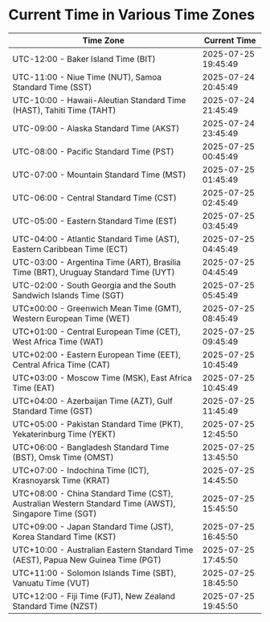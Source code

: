 # Current Time in Various Time Zones

| Time Zone | Current Time |
|-----------|--------------|
| UTC-12:00 - Baker Island Time (BIT) | 2025-07-25 19:45:49 |
| UTC-11:00 - Niue Time (NUT), Samoa Standard Time (SST) | 2025-07-24 20:45:49 |
| UTC-10:00 - Hawaii-Aleutian Standard Time (HAST), Tahiti Time (TAHT) | 2025-07-24 21:45:49 |
| UTC-09:00 - Alaska Standard Time (AKST) | 2025-07-24 23:45:49 |
| UTC-08:00 - Pacific Standard Time (PST) | 2025-07-25 00:45:49 |
| UTC-07:00 - Mountain Standard Time (MST) | 2025-07-25 01:45:49 |
| UTC-06:00 - Central Standard Time (CST) | 2025-07-25 02:45:49 |
| UTC-05:00 - Eastern Standard Time (EST) | 2025-07-25 03:45:49 |
| UTC-04:00 - Atlantic Standard Time (AST), Eastern Caribbean Time (ECT) | 2025-07-25 04:45:49 |
| UTC-03:00 - Argentina Time (ART), Brasília Time (BRT), Uruguay Standard Time (UYT) | 2025-07-25 04:45:49 |
| UTC-02:00 - South Georgia and the South Sandwich Islands Time (SGT) | 2025-07-25 05:45:49 |
| UTC±00:00 - Greenwich Mean Time (GMT), Western European Time (WET) | 2025-07-25 08:45:49 |
| UTC+01:00 - Central European Time (CET), West Africa Time (WAT) | 2025-07-25 09:45:49 |
| UTC+02:00 - Eastern European Time (EET), Central Africa Time (CAT) | 2025-07-25 10:45:49 |
| UTC+03:00 - Moscow Time (MSK), East Africa Time (EAT) | 2025-07-25 10:45:49 |
| UTC+04:00 - Azerbaijan Time (AZT), Gulf Standard Time (GST) | 2025-07-25 11:45:49 |
| UTC+05:00 - Pakistan Standard Time (PKT), Yekaterinburg Time (YEKT) | 2025-07-25 12:45:50 |
| UTC+06:00 - Bangladesh Standard Time (BST), Omsk Time (OMST) | 2025-07-25 13:45:50 |
| UTC+07:00 - Indochina Time (ICT), Krasnoyarsk Time (KRAT) | 2025-07-25 14:45:50 |
| UTC+08:00 - China Standard Time (CST), Australian Western Standard Time (AWST), Singapore Time (SGT) | 2025-07-25 15:45:50 |
| UTC+09:00 - Japan Standard Time (JST), Korea Standard Time (KST) | 2025-07-25 16:45:50 |
| UTC+10:00 - Australian Eastern Standard Time (AEST), Papua New Guinea Time (PGT) | 2025-07-25 17:45:50 |
| UTC+11:00 - Solomon Islands Time (SBT), Vanuatu Time (VUT) | 2025-07-25 18:45:50 |
| UTC+12:00 - Fiji Time (FJT), New Zealand Standard Time (NZST) | 2025-07-25 19:45:50 |
